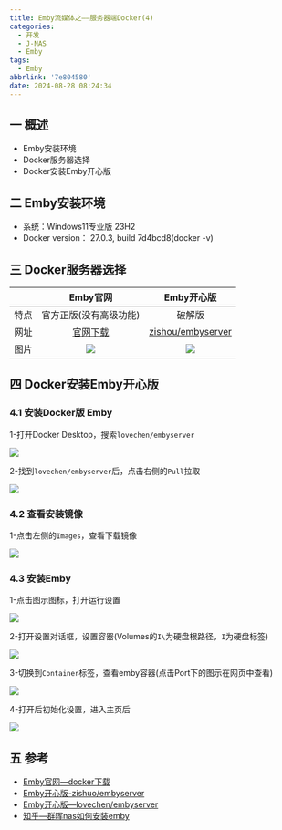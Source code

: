 ```yaml
---
title: Emby流媒体之——服务器端Docker(4)
categories:
  - 开发
  - J-NAS
  - Emby
tags:
  - Emby
abbrlink: '7e804580'
date: 2024-08-28 08:24:34
---
```

## 一 概述

* Emby安装环境
* Docker服务器选择
* Docker安装Emby开心版

<!--more-->

## 二 Emby安装环境

* 系统：Windows11专业版 23H2
* Docker version： 27.0.3, build 7d4bcd8(docker -v)

## 三 Docker服务器选择

|      |        Emby官网        |       Emby开心版        |
| :--: | :--------------------: | :---------------------: |
| 特点 | 官方正版(没有高级功能) |         破解版          |
| 网址 |     [官网下载][00]     | [zishou/embyserver][01] |
| 图片 |         ![][1]         |         ![][2]          |

## 四 Docker安装Emby开心版

### 4.1 安装Docker版 Emby

1-打开Docker Desktop，搜索`lovechen/embyserver`

![][3]

2-找到`lovechen/embyserver`后，点击右侧的`Pull`拉取

![][4]

### 4.2 查看安装镜像

1-点击左侧的`Images`，查看下载镜像

![][5]

### 4.3 安装Emby

1-点击图示图标，打开运行设置

![][6]

2-打开设置对话框，设置容器(Volumes的`I\`为硬盘根路径，`I`为硬盘标签)

![][7]

3-切换到`Container`标签，查看emby容器(点击Port下的图示在网页中查看)

![][8]

4-打开后初始化设置，进入主页后

![][9]

## 五 参考


* [Emby官网—docker下载](https://emby.media/download.html)
* [Emby开心版-zishuo/embyserver](https://hub.docker.com/r/zishuo/embyserver#installation)
* [Emby开心版—lovechen/embyserver](https://hub.docker.com/r/lovechen/embyserver)
* [知乎—群晖nas如何安装emby](https://zhuanlan.zhihu.com/p/622800596)

[1]:https://cdn.jsdelivr.net/gh/pgzxc/cdn/blog-nas/nas-emby-4-docker-site-1.png
[2]:https://cdn.jsdelivr.net/gh/pgzxc/cdn/blog-nas/nas-emby-4-docker-zishuo-2.png
[3]:https://cdn.jsdelivr.net/gh/pgzxc/cdn/blog-nas/nas-emby-4-docker-search-3.png
[4]:https://cdn.jsdelivr.net/gh/pgzxc/cdn/blog-nas/nas-emby-4-docker-emby-pull-4.png
[5]:https://cdn.jsdelivr.net/gh/pgzxc/cdn/blog-nas/nas-emby-4-docker-emby-images-list-5.png
[6]:https://cdn.jsdelivr.net/gh/pgzxc/cdn/blog-nas/nas-emby-4-docker-run-6.png
[7]:https://cdn.jsdelivr.net/gh/pgzxc/cdn/blog-nas/nas-emby-4-docker-container-setting-7.png
[8]:https://cdn.jsdelivr.net/gh/pgzxc/cdn/blog-nas/nas-emby-4-docker-container-run-8.png
[9]:https://cdn.jsdelivr.net/gh/pgzxc/cdn/blog-nas/nas-emby-4-docker-webui-9.png


[00]:https://emby.media/download.html
[01]:https://hub.docker.com/r/zishuo/embyserver#installation
[02]:https://hub.docker.com/r/lovechen/embyserver